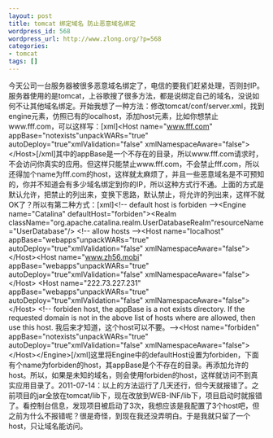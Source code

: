 ```yaml
---
layout: post
title: tomcat 绑定域名 防止恶意域名绑定
wordpress_id: 568
wordpress_url: http://www.zlong.org/?p=568
categories:
- tomcat
tags: []
---
```

今天公司一台服务器被很多恶意域名绑定了，电信的要我们赶紧处理，否则封IP。服务器使用的是tomcat，上谷歌搜了很多方法，都是说绑定自己的域名，没说如何不让其他域名绑定。开始我想了一种方法：修改tomcat/conf/server.xml，找到engine元素，仿照已有的localhost，添加host元素，比如你想禁止www.fff.com，可以这样写：<!--more-->[xml]&lt;Host name=&quot;www.fff.com&quot;  appBase=&quot;notexists&quot;unpackWARs=&quot;true&quot; autoDeploy=&quot;true&quot;xmlValidation=&quot;false&quot; xmlNamespaceAware=&quot;false&quot;&gt;&lt;/Host&gt;[/xml]其中的appBase是一个不存在的目录，所以www.fff.com请求时，不会访问你真实的应用。但这样只能禁止www.fff.com，不会禁止fff.com，所以还得加个name为fff.com的host，这样就太麻烦了，并且一些恶意域名是不可预知的，你并不知道会有多少域名绑定到你的IP，所以这种方式行不通。上面的方式是默认允许，把禁止的列出来，变换下思路，默认禁止，将允许的列出来，这样不就OK了？所以有第二种方式：[xml]&lt;!-- default host is forbiden --&gt;&lt;Engine name=&quot;Catalina&quot; defaultHost=&quot;forbiden&quot;&gt;&lt;Realm className=&quot;org.apache.catalina.realm.UserDatabaseRealm&quot;resourceName=&quot;UserDatabase&quot;/&gt;  &lt;!-- allow hosts --&gt;&lt;Host name=&quot;localhost&quot;  appBase=&quot;webapps&quot;unpackWARs=&quot;true&quot; autoDeploy=&quot;true&quot;xmlValidation=&quot;false&quot; xmlNamespaceAware=&quot;false&quot;&gt;&lt;/Host&gt;&lt;Host name=&quot;www.zh56.mobi&quot;  appBase=&quot;webapps&quot;unpackWARs=&quot;true&quot; autoDeploy=&quot;true&quot;xmlValidation=&quot;false&quot; xmlNamespaceAware=&quot;false&quot;&gt;&lt;/Host&gt; &lt;Host name=&quot;222.73.227.231&quot;  appBase=&quot;webapps&quot;unpackWARs=&quot;true&quot; autoDeploy=&quot;true&quot;xmlValidation=&quot;false&quot; xmlNamespaceAware=&quot;false&quot;&gt;&lt;/Host&gt; &lt;!-- forbiden host, the appBase is a not exists directory. If the requested domain is not in the above list of hosts where are allowed, then use this host.        我后来才知道，这个host可以不要。--&gt;&lt;Host name=&quot;forbiden&quot;  appBase=&quot;notexists&quot;unpackWARs=&quot;true&quot; autoDeploy=&quot;true&quot;xmlValidation=&quot;false&quot; xmlNamespaceAware=&quot;false&quot;&gt;&lt;/Host&gt;&lt;/Engine&gt;[/xml]这里将Engine中的defaultHost设置为forbiden，下面有个name为forbiden的host，其appBase是个不存在的目录。再添加允许的host。所以，如果是未知的域名，则会使用forbiden的host，这样就访问不到真实应用目录了。2011-07-14：以上的方法运行了几天还行，但今天就报错了。之前项目的jar全放在tomcat/lib下，现在改放到WEB-INF/lib下，项目启动时就报错了。看控制台信息，发现项目被启动了3次，我想应该是我配置了3个host吧，但之前为什么不报错呢？很是奇怪，到现在我还没弄明白。于是我就只留了一个host，只让域名能访问。

